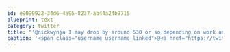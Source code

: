 ```yaml
---
id: e9099922-34d6-4a95-8237-ab44a24b9715
blueprint: text
category: twitter
title: "'@nickwynja I may drop by around 530 or so depending on work and rage levels #geekberrs"
caption: '<span class="username username_linked">@<a href="https://twitter.com/nickwynja" title="Nick Wynja">nickwynja</a></span> I may drop by around 530 or so depending on work and rage levels <span class="hashtag hashtag_local">#<a href="http://tweettemp.darylchymko.ca/?tag=geekberrs">geekberrs</a>'
---
```

